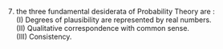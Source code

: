 
7) the three fundamental desiderata of Probability Theory are :   
(I) Degrees of plausibility are represented by real numbers.  
(II) Qualitative correspondence with common sense.  
(III) Consistency.  
